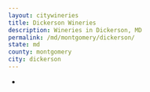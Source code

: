 ```yaml
---
layout: citywineries
title: Dickerson Wineries
description: Wineries in Dickerson, MD
permalink: /md/montgomery/dickerson/
state: md
county: montgomery
city: dickerson
---
```

-
